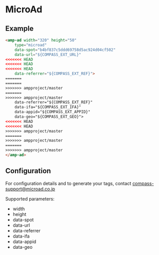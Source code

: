 <!---
Copyright 2016 The AMP HTML Authors. All Rights Reserved.

Licensed under the Apache License, Version 2.0 (the "License");
you may not use this file except in compliance with the License.
You may obtain a copy of the License at

  http://www.apache.org/licenses/LICENSE-2.0

Unless required by applicable law or agreed to in writing, software
distributed under the License is distributed on an "AS-IS" BASIS,
WITHOUT WARRANTIES OR CONDITIONS OF ANY KIND, either express or implied.
See the License for the specific language governing permissions and
limitations under the License.
-->

# MicroAd

## Example

```html
<amp-ad width="320" height="50"
	type="microad"
    data-spot="b4bf837c5ddd69758d5ac924d04cf502"
    data-url="${COMPASS_EXT_URL}"
<<<<<<< HEAD
<<<<<<< HEAD
<<<<<<< HEAD
    data-referrer="${COMPASS_EXT_REF}">
=======
=======
>>>>>>> ampproject/master
=======
>>>>>>> ampproject/master
    data-referrer="${COMPASS_EXT_REF}"
    data-ifa="${COMPASS_EXT_IFA}"
    data-appid="${COMPASS_EXT_APPID}"
    data-geo="${COMPASS_EXT_GEO}">
<<<<<<< HEAD
<<<<<<< HEAD
>>>>>>> ampproject/master
=======
>>>>>>> ampproject/master
=======
>>>>>>> ampproject/master
</amp-ad>
```

## Configuration

For configuration details and to generate your tags, contact compass-support@microad.co.jp 

Supported parameters:

- width
- height
- data-spot
- data-url
- data-referrer
- data-ifa
- data-appid
- data-geo

